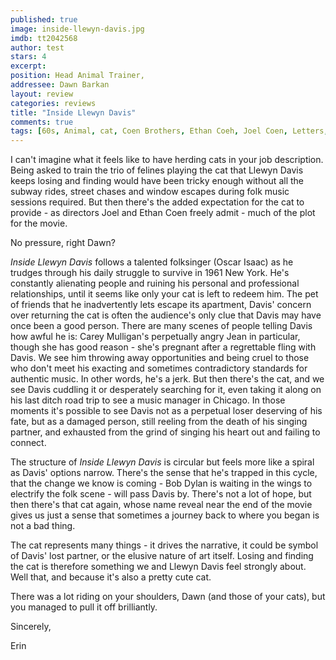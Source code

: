 ```yaml
---
published: true
image: inside-llewyn-davis.jpg
imdb: tt2042568
author: test 
stars: 4
excerpt: 
position: Head Animal Trainer,
addressee: Dawn Barkan
layout: review
categories: reviews
title: "Inside Llewyn Davis"
comments: true
tags: [60s, Animal, cat, Coen Brothers, Ethan Coeh, Joel Coen, Letters, music, Oscar Issac, Oscars 2014, pet, trainer]
---
```

I can't imagine what it feels like to have herding cats in your job description.  Being asked to train the trio of felines playing the cat that Llewyn Davis keeps losing and finding would have been tricky enough without all the subway rides, street chases and window escapes during folk music sessions required.  But then there's the added expectation for the cat to provide - as directors Joel and Ethan Coen freely admit - much of the plot for the movie.

No pressure, right Dawn?

_Inside Llewyn Davis_ follows a talented folksinger (Oscar Isaac) as he trudges through his daily struggle to survive in 1961 New York. He's constantly alienating people and ruining his personal and professional relationships, until it seems like only your cat is left to redeem him. The pet of friends that he inadvertently lets escape its apartment, Davis' concern over returning the cat is often the audience's only clue that Davis may have once been a good person.  There are many scenes of people telling Davis how awful he is: Carey Mulligan's perpetually angry Jean in particular, though she has good reason - she's pregnant after a regrettable fling with Davis.  We see him throwing away opportunities and being cruel to those who don't meet his exacting and sometimes contradictory standards for authentic music. In other words, he's a jerk.  But then there's the cat, and we see Davis cuddling it or desperately searching for it, even taking it along on his last ditch road trip to see a music manager in Chicago.  In those moments it's possible to see Davis not as a perpetual loser deserving of his fate, but as a damaged person, still reeling from the death of his singing partner, and exhausted from the grind of singing his heart out and failing to connect. 

The structure of _Inside Llewyn Davis_ is circular but feels more like a spiral as Davis' options narrow.  There's the sense that he's trapped in this cycle, that the change we know is coming - Bob Dylan is waiting in the wings to electrify the folk scene - will pass Davis by.  There's not a lot of hope, but then there's that cat again, whose name reveal near the end of the movie gives us just a sense that sometimes a journey back to where you began is not a bad thing.

The cat represents many things - it drives the narrative, it could be symbol of Davis' lost partner, or the elusive nature of art itself. Losing and finding the cat is therefore something we and Llewyn Davis feel strongly about. Well that, and because it's also a pretty cute cat.

There was a lot riding on your shoulders, Dawn (and those of your cats), but you managed to pull it off brilliantly.

Sincerely, 

Erin